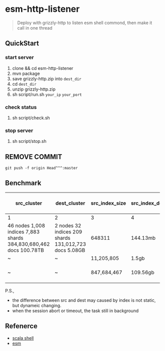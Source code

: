 # esm-http-listener
> Deploy with grizzly-http to listen esm shell commond, then make it call in one thread

## QuickStart
### start server
1. clone && cd esm-http-listener
2. mvn package
3. save grizzly-http.zip into `dest_dir`
4. cd `dest_dir`
5. unzip grizzly-http.zip
6. sh script/run.sh `your_ip` `your_port`

### check status
1. sh script/check.sh

### stop server
1. sh script/stop.sh

## REMOVE COMMIT
`git push -f origin Head^^^:master`


## Benchmark
|src_cluster|dest_cluster|src_index_size|src_index_doc|dest_index_size|dest_index_doc|Elapsed time in second|
|---|---|---|---|---|---|---|
|1|2|3|4|5|6|7|
|46 nodes 1,008 indices 7,883 shards 384,830,680,462 docs 100.78TB|2 nodes 32 indices 209 shards 131,012,723 docs 5.08GB|648311|144.13mb|647,774|149.5mb|55|
|~|~|11,205,805|1.5gb|11,191,609|2.13gb|466|
|~|~|847,684,467|109.56gb|xx|xx|Timeout: timeout:worried:|

P.S.,
- the difference between src and dest may caused by index is not static, but dynameic changing.
- when the session abort or timeout, the task still in background

## Refenerce
- [scala shell](https://www.scala-lang.org/api/current/scala/sys/process/ProcessBuilder.html)
- [esm](https://github.com/medcl/esm)
